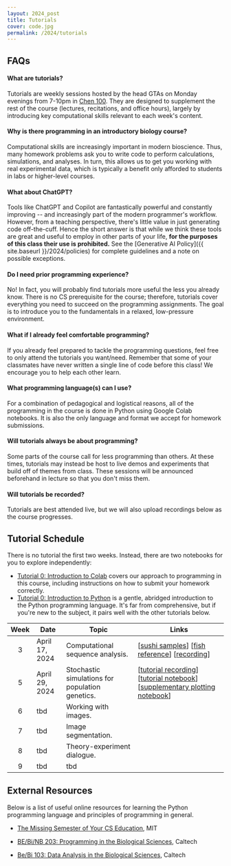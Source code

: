 ```yaml
---
layout: 2024_post
title: Tutorials
cover: code.jpg
permalink: /2024/tutorials
---
```


## FAQs

#### What are tutorials?
Tutorials are weekly sessions hosted by the head GTAs on Monday evenings from 7-10pm in [Chen 100](https://www.caltech.edu/map/campus/tianqiao-and-chrissy-chen-neuroscience-research-building).
They are designed to supplement the rest of the course (lectures, recitations, and office hours), largely by introducing key computational skills relevant to each week's content.

#### Why is there programming in an introductory biology course?
Computational skills are increasingly important in modern bioscience.
Thus, many homework problems ask you to write code to perform calculations, simulations, and analyses.
In turn, this allows us to get you working with real experimental data, which is typically a benefit only afforded to students in labs or higher-level courses.

#### What about ChatGPT?
Tools like ChatGPT and Copilot are fantastically powerful and constantly improving -- and increasingly part of the modern programmer's workflow.
However, from a teaching perspective, there's little value in just generating code off-the-cuff.
Hence the short answer is that while we think these tools are great and useful to employ in other parts of your life, **for the purposes of this class their use is prohibited.**
See the [Generative AI Policy]({{ site.baseurl }}/2024/policies) for complete guidelines and a note on possible exceptions.

#### Do I need prior programming experience?
No!
In fact, you will probably find tutorials more useful the less you already know.
There is no CS prerequisite for the course; therefore, tutorials cover everything you need to succeed on the programming assignments.
The goal is to introduce you to the fundamentals in a relaxed, low-pressure environment.

#### What if I already feel comfortable programming?
If you already feel prepared to tackle the programming questions, feel free to only attend the tutorials you want/need.
Remember that some of your classmates have never written a single line of code before this class!
We encourage you to help each other learn.

#### What programming language(s) can I use?
For a combination of pedagogical and logistical reasons, all of the programming in the course is done in Python using Google Colab notebooks.
It is also the only language and format we accept for homework submissions.

#### Will tutorials always be about programming?
Some parts of the course call for less programming than others.
At these times, tutorials may instead be host to live demos and experiments that build off of themes from class.
These sessions will be announced beforehand in lecture so that you don't miss them.

#### Will tutorials be recorded?
Tutorials are best attended live, but we will also upload recordings below as the course progresses.

## Tutorial Schedule
There is no tutorial the first two weeks.
Instead, there are two notebooks for you to explore independently:
- [Tutorial 0: Introduction to Colab](https://colab.research.google.com/drive/1fq_HaiuYb1L18uGcoA3eGs6taiUafR-6?usp=sharing) covers our approach to programming in this course, including instructions on how to submit your homework correctly. 
- [Tutorial 0: Introduction to Python](https://colab.research.google.com/drive/1WGEmPLcuYrGZ7IfvKAqWjRi7yTrTx6k9?usp=sharing) is a gentle, abridged introduction to the Python programming language.
It's far from comprehensive, but if you're new to the subject, it pairs well with the other tutorials below.

| Week | Date | Topic | Links |
| :--: | -- | -- | -- |
| 3 | April 17, 2024 | Computational sequence analysis. | [[sushi samples](http://rpdata.caltech.edu/courses/bi1_2023/data/sushi_samples.txt)] [[fish reference](http://rpdata.caltech.edu/courses/bi1_2023/data/fish_reference.txt)] [[recording](https://drive.google.com/file/d/1RmSdFhtDpzx-TTW3KtvOYYvbKfBuRG5v/view?usp=sharing)]|
| 5 | April 29, 2024 | Stochastic simulations for population genetics. | [[tutorial recording](https://drive.google.com/file/d/1NTmalpcENGZo5VnSOtuG-Bb5GNno1r2i/view?usp=sharing)] [[tutorial notebook](https://colab.research.google.com/drive/1tJfSWuMQ12X55hm-460lkwOYlY9t1z5B?usp=sharing)] [[supplementary plotting notebook](https://colab.research.google.com/drive/19q0t0MknF1HN1FdZzTDSUXlbqVkCgtea?usp=sharing)] |
| 6 | tbd | Working with images. | |
| 7 | tbd | Image segmentation. | |
| 8 | tbd | Theory-experiment dialogue. | |
| 9 | tbd | tbd | |

## External Resources

Below is a list of useful online resources for learning the Python programming language and principles of programming in general.

* [The Missing Semester of Your CS Education](https://missing.csail.mit.edu/), MIT

* [BE/Bi/NB 203: Programming in the Biological Sciences](http://justinbois.github.io/bootcamp/2016/), Caltech

* [Be/Bi 103: Data Analysis in the Biological Sciences](http://www.bebi103.caltech.edu), Caltech
